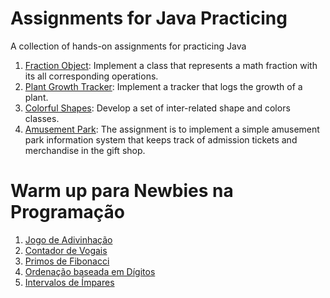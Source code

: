 # Assignments for Java Practicing
A collection of hands-on assignments for practicing Java

1. [Fraction Object](https://github.com/tnas/practicing-java/wiki/Fraction-Object): Implement a class that represents a math fraction with its all corresponding operations.
2. [Plant Growth Tracker](https://github.com/tnas/practicing-java/wiki/Plant-Growth-Tracker): Implement a tracker that logs the growth of a plant.
3. [Colorful Shapes](https://github.com/tnas/practicing-java/wiki/Colorful-Shapes): Develop a set of inter-related shape and colors classes.
4. [Amusement Park](https://github.com/tnas/practicing-java/wiki/Amusement-Park): The assignment is to implement a simple amusement park information system that keeps track of admission tickets and merchandise in the gift shop.

# Warm up para Newbies na Programação

1. [Jogo de Adivinhação](https://github.com/tnas/practicing-java/wiki/Jogo-de-Adivinha%C3%A7%C3%A3o)
2. [Contador de Vogais](https://github.com/tnas/practicing-java/wiki/Contador-de-Vogais)
3. [Primos de Fibonacci](https://github.com/tnas/practicing-java/wiki/Primos-de-Fibonacci)
4. [Ordenação baseada em Dígitos](https://github.com/tnas/practicing-java/wiki/Ordena%C3%A7%C3%A3o-baseada-em-D%C3%ADgitos)
5. [Intervalos de Ímpares](https://github.com/tnas/practicing-java/wiki/Intervalos-de-%C3%8Dmpares)
